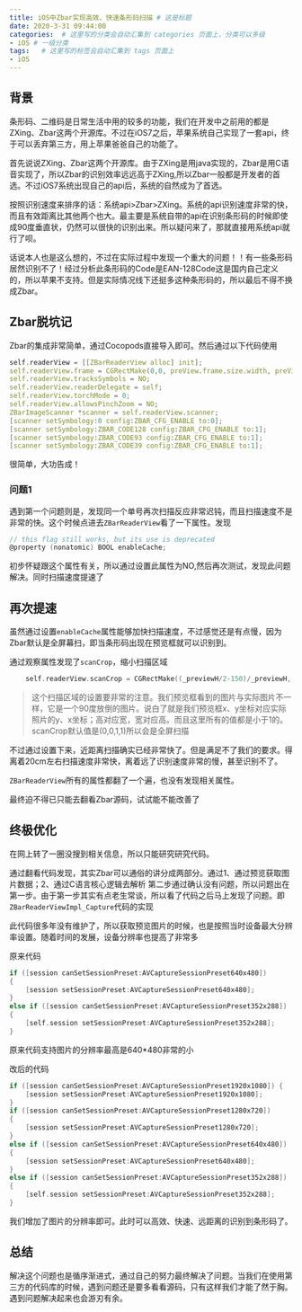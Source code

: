 ```yaml
---
title: iOS中Zbar实现高效、快速条形码扫描 # 这是标题
date: 2020-3-31 09:44:00
categories:  # 这里写的分类会自动汇集到 categories 页面上，分类可以多级
- iOS # 一级分类
tags:   # 这里写的标签会自动汇集到 tags 页面上
- iOS
---
```

## 背景
条形码、二维码是日常生活中用的较多的功能，我们在开发中之前用的都是ZXing、Zbar这两个开源库。不过在iOS7之后，苹果系统自己实现了一套api，终于可以丢弃第三方，用上苹果爸爸自己的功能了。

首先说说ZXing、Zbar这两个开源库。由于ZXing是用java实现的，Zbar是用C语音实现了，所以Zbar的识别效率远远高于ZXing,所以Zbar一般都是开发者的首选。不过iOS7系统出现自己的api后，系统的自然成为了首选。

按照识别速度来排序的话：系统api>Zbar>ZXing。系统的api识别速度非常的快，而且有效距离比其他两个也大。最主要是系统自带的api在识别条形码的时候即使成90度垂直状，仍然可以很快的识别出来。所以疑问来了，那就直接用系统api就行了呗。

话说本人也是这么想的，不过在实际过程中发现一个重大的问题！！有一些条形码居然识别不了！经过分析此条形码的Code是EAN-128Code这是国内自己定义的，所以苹果不支持。但是实际情况线下还挺多这种条形码的，所以最后不得不换成Zbar。

## Zbar脱坑记

Zbar的集成非常简单，通过Cocopods直接导入即可。然后通过以下代码使用
```C
self.readerView = [[ZBarReaderView alloc] init];
self.readerView.frame = CGRectMake(0,0, preView.frame.size.width, preView.frame.size.height);
self.readerView.tracksSymbols = NO;
self.readerView.readerDelegate = self;
self.readerView.torchMode = 0;
self.readerView.allowsPinchZoom = NO;
ZBarImageScanner *scanner = self.readerView.scanner;
[scanner setSymbology:0 config:ZBAR_CFG_ENABLE to:0];
[scanner setSymbology:ZBAR_CODE128 config:ZBAR_CFG_ENABLE to:1];
[scanner setSymbology:ZBAR_CODE93 config:ZBAR_CFG_ENABLE to:1];
[scanner setSymbology:ZBAR_CODE39 config:ZBAR_CFG_ENABLE to:1];
```
很简单，大功告成！
### 问题1
遇到第一个问题则是，发现同一个单号再次扫描反应非常迟钝，而且扫描速度不是非常的快。这个时候点进去`ZBarReaderView`看了一下属性。发现
```C
// this flag still works, but its use is deprecated
@property (nonatomic) BOOL enableCache;

```
初步怀疑跟这个属性有关，所以通过设置此属性为NO,然后再次测试，发现此问题解决。同时扫描速度提速了
## 再次提速
虽然通过设置`enableCache`属性能够加快扫描速度，不过感觉还是有点慢，因为Zbar默认是全屏幕扫，即当条形码出现在预览框就可以识别到。

通过观察属性发现了`scanCrop`，缩小扫描区域
```C
    self.readerView.scanCrop = CGRectMake((_previewH/2-150)/_previewH, 0, 300/_previewH, 1);//中间区域高度为300的扫描区域
```
>这个扫描区域的设置要非常的注意。我们预览框看到的图片与实际图片不一样，它是一个90度放倒的图片。说白了就是我们预览框x、y坐标对应实际照片的y、x坐标；高对应宽，宽对应高。而且这里所有的值都是小于1的。scanCrop默认值是(0,0,1,1)所以会是全屏扫描

不过通过设置下来，近距离扫描确实已经非常快了。但是满足不了我们的要求。得离着20cm左右扫描速度非常快，离着远了识别速度非常的慢，甚至识别不了。

`ZBarReaderView`所有的属性都翻了一个遍，也没有发现相关属性。

最终迫不得已只能去翻看Zbar源码，试试能不能改善了
## 终极优化
在网上转了一圈没搜到相关信息，所以只能研究研究代码。

通过翻看代码发现，其实Zbar可以通俗的讲分成两部分。通过1、通过预览获取图片数据；2、通过C语言核心逻辑去解析
第二步通过确认没有问题，所以问题出在第一步。由于第一步其实有点老生常谈，所以看了代码之后马上发现了问题。即`ZBarReaderViewImpl_Capture`代码的实现

此代码很多年没有维护了，所以获取预览图片的时候，也是按照当时设备最大分辨率设置。随着时间的发展，设备分辨率也提高了非常多

原来代码
```C
if ([session canSetSessionPreset:AVCaptureSessionPreset640x480])
{
    [session setSessionPreset:AVCaptureSessionPreset640x480];
}
else if ([session canSetSessionPreset:AVCaptureSessionPreset352x288])
{
    [self.session setSessionPreset:AVCaptureSessionPreset352x288];
}
```
原来代码支持图片的分辨率最高是640*480非常的小

改后的代码
```C
if ([session canSetSessionPreset:AVCaptureSessionPreset1920x1080]) {
    [session setSessionPreset:AVCaptureSessionPreset1920x1080];
}
if ([session canSetSessionPreset:AVCaptureSessionPreset1280x720])
{
    [session setSessionPreset:AVCaptureSessionPreset1280x720];
}
else if ([session canSetSessionPreset:AVCaptureSessionPreset640x480])
{
    [session setSessionPreset:AVCaptureSessionPreset640x480];
}
else if ([session canSetSessionPreset:AVCaptureSessionPreset352x288])
{
    [self.session setSessionPreset:AVCaptureSessionPreset352x288];
}
```
我们增加了图片的分辨率即可。此时可以高效、快速、远距离的识别到条形码了。

## 总结

解决这个问题也是循序渐进式，通过自己的努力最终解决了问题。当我们在使用第三方的代码库的时候，遇到问题还是要多看看源码，只有这样我们才能了然于胸。遇到问题解决起来也会游刃有余。





